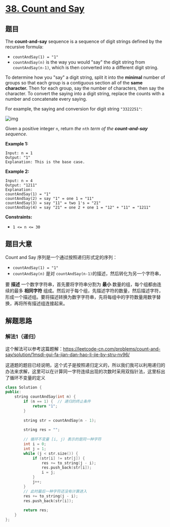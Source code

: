 # [38. Count and Say](https://leetcode.com/problems/count-and-say/)

## 题目

The **count-and-say** sequence is a sequence of digit strings defined by the recursive formula:

- `countAndSay(1) = "1"`
- `countAndSay(n)` is the way you would "say" the digit string from `countAndSay(n-1)`, which is then converted into a different digit string.

To determine how you "say" a digit string, split it into the **minimal** number of groups so that each group is a contiguous section all of the **same character.** Then for each group, say the number of characters, then say the character. To convert the saying into a digit string, replace the counts with a number and concatenate every saying.

For example, the saying and conversion for digit string `"3322251"`:

![img](https://assets.leetcode.com/uploads/2020/10/23/countandsay.jpg)

Given a positive integer `n`, return *the* `nth` *term of the **count-and-say** sequence*.

 

**Example 1:**

```
Input: n = 1
Output: "1"
Explanation: This is the base case.
```

**Example 2:**

```
Input: n = 4
Output: "1211"
Explanation:
countAndSay(1) = "1"
countAndSay(2) = say "1" = one 1 = "11"
countAndSay(3) = say "11" = two 1's = "21"
countAndSay(4) = say "21" = one 2 + one 1 = "12" + "11" = "1211"
```

 

**Constraints:**

- `1 <= n <= 30`

## 题目大意

Count and Say 序列是一个通过按照递归形式定的序列：

- `countAndSay(1) = "1"`
- `countAndSay(n)` 是对 `countAndSay(n-1)`的描述，然后转化为另一个字符串，

要 **描述** 一个数字字符串，首先要将字符串分割为 **最小** 数量的组，每个组都由连续的最多 **相同字符** 组成。然后对于每个组，先描述字符的数量，然后描述字符，形成一个描述组。要将描述转换为数字字符串，先将每组中的字符数量用数字替换，再将所有描述组连接起来。

## 解题思路

### 解法1（递归）

这个解法可以参考这篇题解：https://leetcode-cn.com/problems/count-and-say/solution/1msdi-gui-fa-jian-dan-hao-li-jie-by-stru-nv96/

这道题的题目已经说明，这个式子是按照递归定义的，所以我们我可以利用递归的办法来求解，这里可以在计算同一字符连续出现的次数时采用双指针法，这里标出了循环不变量的定义

```c++
class Solution {
public:
    string countAndSay(int n) {
        if (n == 1) {  // 递归的终止条件
            return "1";
        }
        
        string str = countAndSay(n - 1);
        
        string res = "";
        
        // 循环不变量 [i, j) 表示的是同一种字符
        int i = 0;
        int j = 1;
        while (j < str.size()) {
            if (str[i] != str[j]) {
                res += to_string(j - i);
                res.push_back(str[i]);
                i = j;
            }
            j++;
        }
        // 此时最后一种字符还没有计算进入
        res += to_string(j - i);
        res.push_back(str[i]);
        
        return res;
    }
};
```



